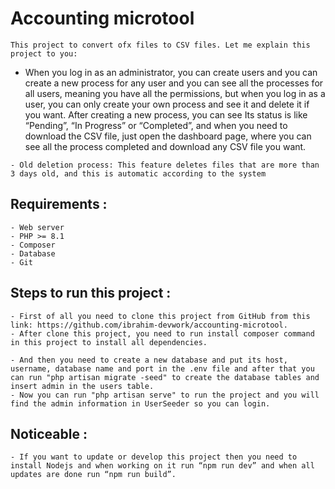 # Accounting microtool
	This project to convert ofx files to CSV files. Let me explain this project to you:
    
   - When you log in as an administrator, you can create users and you can create a new process for any user and you can see all the processes for all users, meaning you have all the permissions, but when you log in as a user, you can only create your own process and see it and delete it if you want. After creating a new process, you can see Its status is like “Pending”, “In Progress” or “Completed”, and when you need to download the CSV file, just open the dashboard page, where you can see all the process completed and download any CSV file you want.

    - Old deletion process: This feature deletes files that are more than 3 days old, and this is automatic according to the system

## Requirements : 
	- Web server
	- PHP >= 8.1
	- Composer
	- Database
	- Git

## Steps to run this project :
	- First of all you need to clone this project from GitHub from this link: https://github.com/ibrahim-devwork/accounting-microtool.
	- After clone this project, you need to run install composer command in this project to install all dependencies.

	- And then you need to create a new database and put its host, username, database name and port in the .env file and after that you can run "php artisan migrate -seed" to create the database tables and insert admin in the users table.	
	- Now you can run "php artisan serve" to run the project and you will find the admin information in UserSeeder so you can login.

## Noticeable :
	- If you want to update or develop this project then you need to install Nodejs and when working on it run “npm run dev” and when all updates are done run “npm run build”.